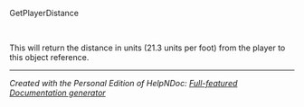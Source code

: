 # 

&nbsp;

GetPlayerDistance

&nbsp;

This will return the distance in units (21.3 units per foot) from the player to this object reference. &nbsp; &nbsp;


***
_Created with the Personal Edition of HelpNDoc: [Full-featured Documentation generator](<https://www.helpndoc.com>)_
